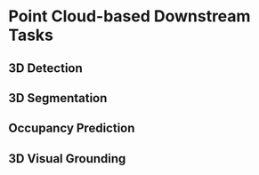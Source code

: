 # Point Cloud-based Downstream Tasks

## 3D Detection

## 3D Segmentation

## Occupancy Prediction

## 3D Visual Grounding
